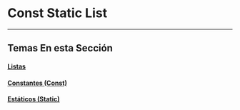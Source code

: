 # Const Static List
---
## Temas En esta Sección
#### [Listas](lists.md)
#### [Constantes (Const)](const.md)
#### [Estáticos (Static)](static.md)

